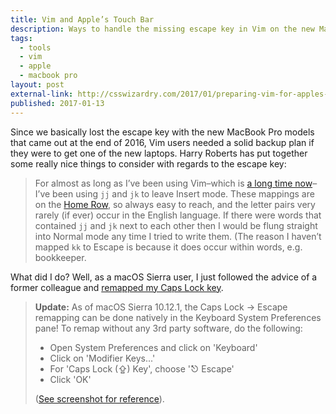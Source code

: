 ```yaml
---
title: Vim and Apple’s Touch Bar
description: Ways to handle the missing escape key in Vim on the new MacBook Pro with Touch Bar
tags:
  - tools
  - vim
  - apple
  - macbook pro
layout: post
external-link: http://csswizardry.com/2017/01/preparing-vim-for-apples-touch-bar/
published: 2017-01-13
---
```


Since we basically lost the escape key with the new MacBook Pro models that came out at the end of 2016, Vim users needed a solid backup plan if they were to get one of the new laptops. Harry Roberts has put together some really nice things to consider with regards to the escape key:

> For almost as long as I’ve been using Vim–which is [a long time now](http://csswizardry.com/2014/06/vim-for-people-who-think-things-like-vim-are-weird-and-hard/)–I’ve been using `jj` and `jk` to leave Insert mode. These mappings are on the [Home Row](https://en.wikipedia.org/wiki/Touch_typing#Home_row), so always easy to reach, and the letter pairs very rarely (if ever) occur in the English language. If there were words that contained `jj` and `jk` next to each other then I would be flung straight into Normal mode any time I tried to write them. (The reason I haven’t mapped `kk` to Escape is because it does occur within words, e.g. bookkeeper.

What did I do? Well, as a macOS Sierra user, I just followed the advice of a former colleague and [remapped my Caps Lock key](http://www.jeffgeerling.com/blog/2016/remapping-caps-lock-key-escape-macos-sierra).

> **Update:** As of macOS Sierra 10.12.1, the Caps Lock -> Escape remapping can be done natively in the Keyboard System Preferences pane! To remap without any 3rd party software, do the following:
>
> * Open System Preferences and click on 'Keyboard'
> * Click on 'Modifier Keys...'
> * For 'Caps Lock (⇪) Key', choose '⎋ Escape'
> * Click 'OK'
>
> ([See screenshot for reference](http://www.jeffgeerling.com/sites/jeffgeerling.com/files/images/remap-caps-lock-to-escape.png)).
